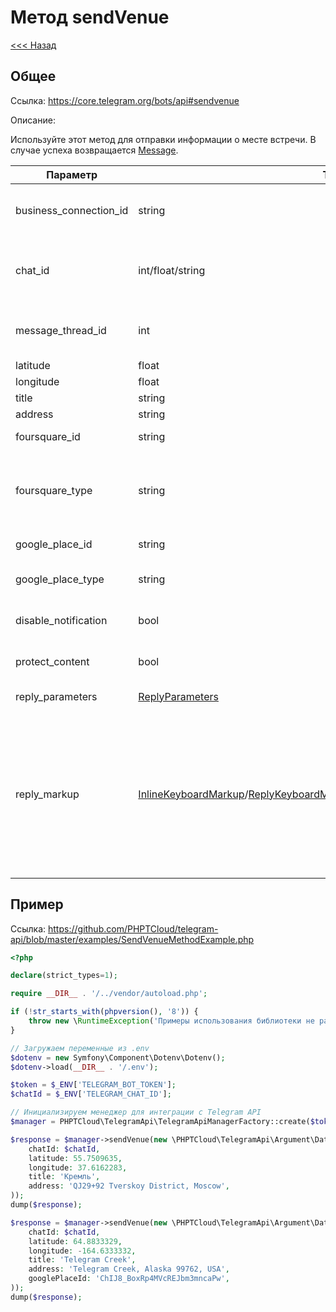 # Метод sendVenue

[<<< Назад](./../)

## Общее

Ссылка: https://core.telegram.org/bots/api#sendvenue

Описание:

Используйте этот метод для отправки информации о месте встречи. В случае успеха возвращается [Message](https://core.telegram.org/bots/api#message).

| Параметр               | Тип                                                                                                                                                                                                                                                                                                     | Обязательный | Описание                                                                                                                                                                                                                                                                                                                                                                                                              |
|------------------------|---------------------------------------------------------------------------------------------------------------------------------------------------------------------------------------------------------------------------------------------------------------------------------------------------------|--------------|-----------------------------------------------------------------------------------------------------------------------------------------------------------------------------------------------------------------------------------------------------------------------------------------------------------------------------------------------------------------------------------------------------------------------|
| business_connection_id | string                                                                                                                                                                                                                                                                                                  | нет          | Уникальный идентификатор бизнес-соединения, от имени которого будет отправлено сообщение.                                                                                                                                                                                                                                                                                                                             |
| chat_id                | int/float/string                                                                                                                                                                                                                                                                                        | да           | Уникальный идентификатор целевого чата или имя пользователя целевого канала (в формате @channelusername).                                                                                                                                                                                                                                                                                                             |
| message_thread_id      | int                                                                                                                                                                                                                                                                                                     | нет          | Уникальный идентификатор целевой ветки сообщений (темы) форума; только для супергрупп форума.                                                                                                                                                                                                                                                                                                                         |
| latitude               | float                                                                                                                                                                                                                                                                                                   | да           | Широта места проведения.                                                                                                                                                                                                                                                                                                                                                                                              |
| longitude              | float                                                                                                                                                                                                                                                                                                   | да           | Долгота места проведения.                                                                                                                                                                                                                                                                                                                                                                                             |
| title                  | string                                                                                                                                                                                                                                                                                                  | да           | Название места проведения.                                                                                                                                                                                                                                                                                                                                                                                            |
| address                | string                                                                                                                                                                                                                                                                                                  | да           | Адрес места проведения.                                                                                                                                                                                                                                                                                                                                                                                               |
| foursquare_id          | string                                                                                                                                                                                                                                                                                                  | нет          | Foursquare идентификатор места проведения.                                                                                                                                                                                                                                                                                                                                                                            |
| foursquare_type        | string                                                                                                                                                                                                                                                                                                  | нет          | Тип места проведения Foursquare, если известен. (Например, «arts_entertainment/default», «arts_entertainment/aquarium» или «food/мороженое».).                                                                                                                                                                                                                                                                        |
| google_place_id        | string                                                                                                                                                                                                                                                                                                  | нет          | Идентификатор места проведения в Google Places.                                                                                                                                                                                                                                                                                                                                                                       |
| google_place_type      | string                                                                                                                                                                                                                                                                                                  | нет          | Тип заведения в Google Адресах. (См. [поддерживаемые типы](https://developers.google.com/places/web-service/supported_types).).                                                                                                                                                                                                                                                                                       |
| disable_notification   | bool                                                                                                                                                                                                                                                                                                    | нет          | Отправляет сообщение [молча](https://telegram.org/blog/channels-2-0#silent-messages). Пользователи получат уведомление без звука.                                                                                                                                                                                                                                                                                     |
| protect_content        | bool                                                                                                                                                                                                                                                                                                    | нет          | Защищает содержимое отправленного сообщения от пересылки и сохранения.                                                                                                                                                                                                                                                                                                                                                |
| reply_parameters       | [ReplyParameters](https://core.telegram.org/bots/api#replyparameters)                                                                                                                                                                                                                                   | нет          | Описание сообщения, на которое нужно ответить.                                                                                                                                                                                                                                                                                                                                                                        |
| reply_markup           | [InlineKeyboardMarkup](https://core.telegram.org/bots/api#inlinekeyboardmarkup)/[ReplyKeyboardMarkup](https://core.telegram.org/bots/api#replykeyboardmarkup)/[ReplyKeyboardRemove](https://core.telegram.org/bots/api#replykeyboardremove)/[ForceReply](https://core.telegram.org/bots/api#forcereply) | нет          | Дополнительные возможности интерфейса. Объект, сериализованный в формате JSON, для [встроенной клавиатуры](https://core.telegram.org/bots/features#inline-keyboards), [настраиваемой клавиатуры ответа](https://core.telegram.org/bots/features#keyboards), инструкций по удалению клавиатуры ответа или принудительному ответу пользователя. Не поддерживается для сообщений, отправленных от имени бизнес-аккаунта. |


## Пример

Ссылка: https://github.com/PHPTCloud/telegram-api/blob/master/examples/SendVenueMethodExample.php

```php
<?php

declare(strict_types=1);

require __DIR__ . '/../vendor/autoload.php';

if (!str_starts_with(phpversion(), '8')) {
    throw new \RuntimeException('Примеры использования библиотеки не работают с PHP ниже 8 версии.');
}

// Загружаем переменные из .env
$dotenv = new Symfony\Component\Dotenv\Dotenv();
$dotenv->load(__DIR__ . '/.env');

$token = $_ENV['TELEGRAM_BOT_TOKEN'];
$chatId = $_ENV['TELEGRAM_CHAT_ID'];

// Инициализируем менеджер для интеграции с Telegram API
$manager = PHPTCloud\TelegramApi\TelegramApiManagerFactory::create($token);

$response = $manager->sendVenue(new \PHPTCloud\TelegramApi\Argument\DataObject\SendVenueArgument(
    chatId: $chatId,
    latitude: 55.7509635,
    longitude: 37.6162283,
    title: 'Кремль',
    address: 'QJ29+92 Tverskoy District, Moscow',
));
dump($response);

$response = $manager->sendVenue(new \PHPTCloud\TelegramApi\Argument\DataObject\SendVenueArgument(
    chatId: $chatId,
    latitude: 64.8833329,
    longitude: -164.6333332,
    title: 'Telegram Creek',
    address: 'Telegram Creek, Alaska 99762, USA',
    googlePlaceId: 'ChIJ8_BoxRp4MVcREJbm3mncaPw',
));
dump($response);
```
